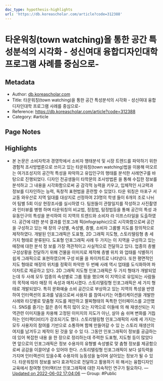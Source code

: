 ```yaml
---
doc_type: hypothesis-highlights
url: 'https://db.koreascholar.com/article?code=312388'
---
```


# 타운워칭(town watching)을 통한 공간 특성분석의 시각화 - 성신여대 융합디자인대학 프로그램 사례를 중심으로-

## Metadata
- Author: [db.koreascholar.com]()
- Title: 타운워칭(town watching)을 통한 공간 특성분석의 시각화 - 성신여대 융합디자인대학 프로그램 사례를 중심으로-
- Reference: https://db.koreascholar.com/article?code=312388
- Category: #article

## Page Notes
## Highlights
- 본 논문은 소비자학과 경영학에서 소비자 행태분석 및 시장 트렌드를 파악하기 위한 경험적 조사방법론으로 쓰이고 있는 타운워칭(town watching)법을 이용해 떠오르는 여가조성지의 공간적 특성을 파악하고 유입인구의 행태를 분석한 사례연구를 바탕으로 진행되었다. 디자인 전공생들이 타학문의 조사방법론 을 통해 수집한 정보를 분석하고 그 내용을 시각화함으로써 공 감각적 능력을 키우고, 입체적인 사고력과 정보를 디자인하는 능력, 독창적 표현법을 훈련할 수 있었다. 타운 워칭은 마포구 서교동 와우산로 지역 일대를 대상지로 선정하여 23명의 학생 들이 6개의 조로 나뉘어 팀별 5회 이상 현장조사를 실시하였 다. 팀원들이 관찰일지를 작성하고 사진촬영과 인터뷰를 병행 하며 타운워칭의 비교법, 정점법, 탐정법등을 통해 공간의 특성 과 유동인구의 특성을 분석하여 이 지역의 트렌드와 소비자 라 이프스타일을 도출하였다. 공간에 대한 분석 결과를 인포그래 픽(infographic)으로 시각화함으로써 공간을 구성하고 있는 매 장의 구성별, 속성별, 층별, 소비자 그룹별 지도를 창의적으로 제작하였다. 개발된 인포그래픽은 도표형, 2D 그래픽 지도형, 스토리텔링형 총 세 가지 형태로 분류된다. 도표형 인포그래픽 사례 두 가지는 이 지역을 구성하고 있는 매장에 대한 분석 정 보를 가장 객관적이고 사실적으로 전달하고 있다. 업종의 층별 구성상황을 전달하기 위해 건물을 이미지로 제작해 층별 위치 와 업태를 식별하기 쉽게 그래픽으로 표현하였으며 구성 비율 을 파이차트로 나타냈다. 또한 평면적인 지도 형태로 매장의 위치를 정확히 파악한 두 번째 사례 역시 업태를 도식화하여 파이차트로 제공하고 있다. 2D 그래픽 지도형 인포그래픽은 두 가지 형태가 개발되었는데 두 사례 모두 업종의 속성별로 그룹 핑을 했으며 이 지역으로 유입되는 사람들의 목적에 따라 매장 의 속성과 매치시켰다. 스토리텔링형 인포그래픽은 세 가지 형 태로 개발되었다. 특히 문화예술 소비 공간으로 부상하고 있는 지역의 특성을 반영하여 인터랙션의 효과를 넣음으로써 사용자 를 참여시키는 어플리케이션을 개발한 사례와 타깃별로 맞춤형 지도를 제안하고 팔찌형태의 독특한 인터페이스를 고안했다. SNS를 즐기는 젊은 층이 특히 많이 오는 지역으로 이들에 의 해 재생산되는 지역관련 이미지들을 차용해 고정된 이미지의 지도가 아닌, 살아 숨 쉬며 변화를 거듭하는 인터랙티비티가 강조되기도 했다. 스토리텔링형 인포그래픽의 사례 세 가지는 모두 사용자의 참여를 기반으로 소통하며 함께 만들어갈 수 있 는 스토리 재생산의 여지를 남겨두고 제작이 된 것을 알 수 있 다. 그동안 인포그래픽이 정보를 공급하는데 있어 복잡한 내용 을 한 장으로 정리하는데 주력한 도표형, 지도형 등이 많았다 면 앞으로의 인포그래픽은 정보 수용자의 유형별 속성별로 맞 춤형 정보를 제공함으로써 공감을 이끌어낼 수 있어야 한다. 스토리텔링형 인포그래픽이 보다 설득력을 가지며 인터랙션이 있을수록 수용자의 능동성을 높이며 살아있는 정보가 될 수 있 다. 타운워칭의 정보를 보다 효과적으로 전달하고 활용하기 위 해서는 융합디자인 교육에서 참여형 인터랙티브 인포그래픽에 대한 지속적인 연구가 필요하다. — [Updated on 2022-06-02 17:04:06](https://hyp.is/kzxMtOJKEeyZ5p8cVzIZaQ/db.koreascholar.com/article?code=312388) — Group: #Public



